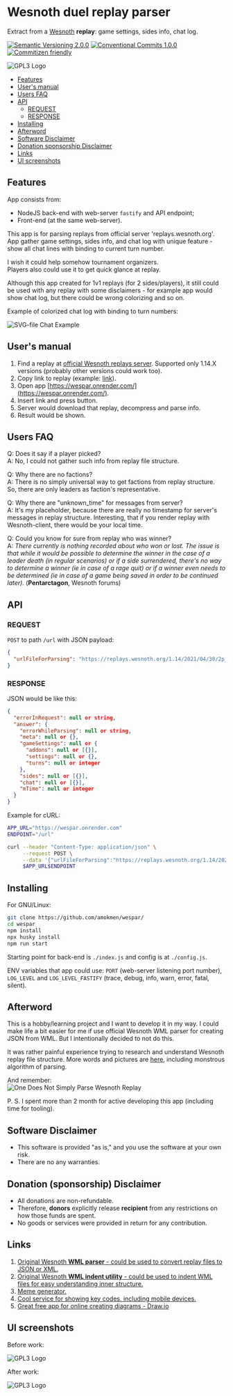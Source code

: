 # Wesnoth duel replay parser

Extract from a [Wesnoth](https://wesnoth.org) **replay**: game settings, sides info, chat log.

[![Semantic Versioning 2.0.0](https://img.shields.io/badge/Semantic%20Versioning-2.0.0-orange)](https://semver.org/spec/v2.0.0.html) [![Conventional Commits 1.0.0](https://img.shields.io/badge/Conventional%20Commits-1.0.0-orange)](https://www.conventionalcommits.org/en/v1.0.0/) [![Commitizen friendly](https://img.shields.io/badge/commitizen-friendly-brightgreen.svg)](http://commitizen.github.io/cz-cli/)

<!-- \*with [Angular Commit Message Conventions](https://github.com/angular/angular/blob/master/CONTRIBUTING.md#-commit-message-format) -->

![GPL3 Logo](./docs/imgs/gpl3-logo-by-christian-candena.svg)

<!-- TOC depthfrom:2 -->

- [Features](#features)
- [User's manual](#users-manual)
- [Users FAQ](#users-faq)
- [API](#api)
    - [REQUEST](#request)
    - [RESPONSE](#response)
- [Installing](#installing)
- [Afterword](#afterword)
- [Software Disclaimer](#software-disclaimer)
- [Donation sponsorship Disclaimer](#donation-sponsorship-disclaimer)
- [Links](#links)
- [UI screenshots](#ui-screenshots)

<!-- /TOC -->

## Features

App consists from:

- NodeJS back-end with web-server `fastify` and API endpoint;
- Front-end (at the same web-server).

This app is for parsing replays from official server 'replays.wesnoth.org'. App gather game settings, sides info, and chat log with unique feature - show all chat lines with binding to current turn number.

I wish it could help somehow tournament organizers.\
Players also could use it to get quick glance at replay.

Although this app created for 1v1 replays (for 2 sides/players), it still could be used with any replay with some disclaimers - for example app would show chat log, but there could be wrong colorizing and so on.

Example of colorized chat log with binding to turn numbers:

![SVG-file Chat Example](./docs/imgs/example_chat.svg)

## User's manual

1. Find a replay at [official Wesnoth replays server](https://replays.wesnoth.org). Supported only 1.14.X versions (probably other versions could work too).
2. Copy link to replay (example: [link](<http://replay.wesnoth.org/1.14/2021/03/22/2p__Weldyn_Channel_Turn_14_(155976).bz2>)).
3. Open app [https://wespar.onrender.com/](https://wespar.onrender.com/).
4. Insert link and press button.
5. Server would download that replay, decompress and parse info.
6. Result would be shown.

## Users FAQ

Q: Does it say if a player picked?\
A: No, I could not gather such info from replay file structure.

Q: Why there are no factions?\
A: There is no simply universal way to get factions from replay structure. So, there are only leaders as faction's representative.

Q: Why there are "unknown_time" for messages from server?\
A: It's my placeholder, because there are really no timestamp for server's messages in replay structure. Interesting, that if you render replay with Wesnoth-client, there would be your local time.

Q: Could you know for sure from replay who was winner?\
A: _There currently is nothing recorded about who won or lost. The issue is that while it would be possible to determine the winner in the case of a leader death (in regular scenarios) or if a side surrendered, there's no way to determine a winner (ie in case of a rage quit) or if a winner even needs to be determined (ie in case of a game being saved in order to be continued later)._ (**Pentarctagon**, Wesnoth forums)

## API

### REQUEST

`POST` to path `/url` with JSON payload:

```json
{
  "urlFileForParsing": "https://replays.wesnoth.org/1.14/2021/04/30/2p__Swamp_of_Dread_Turn_10_(31797).bz2"
}
```

### RESPONSE

JSON would be like this:

```json
{
  "errorInRequest": null or string,
  "answer": {
    "errorWhileParsing": null or string,
    "meta": null or {},
    "gameSettings": null or {
      "addons": null or [{}],
      "settings": null or {},
      "turns": null or integer
    },
    "sides": null or [{}],
    "chat": null or [{}],
    "mTime": null or integer
  }
}
```

Example for cURL:

```sh
APP_URL="https://wespar.onrender.com"
ENDPOINT="/url"

curl --header "Content-Type: application/json" \
     --request POST \
     --data '{"urlFileForParsing":"https://replays.wesnoth.org/1.14/2021/03/22/2p__Weldyn_Channel_Turn_14_(155976).bz2"}' \
     $APP_URL$ENDPOINT
```

## Installing

For GNU/Linux:

```sh
git clone https://github.com/amokmen/wespar/
cd wespar
npm install
npx husky install
npm run start
```

Starting point for back-end is `./index.js` and config is at `./config.js`.

ENV variables that app could use: `PORT` (web-server listening port number), `LOG_LEVEL` and `LOG_LEVEL_FASTIFY` (trace, debug, info, warn, error, fatal, silent).

## Afterword

This is a hobby/learning project and I want to develop it in my way. I could make life a bit easier for me if use official Wesnoth WML parser for creating JSON from WML. But I intentionally decided to not do this.

It was rather painful experience trying to research and understand Wesnoth replay file structure. More words and pictures are [here](docs/pain.md), including monstrous algorithm of parsing.

And remember:\
![One Does Not Simply Parse Wesnoth Replay](./docs/imgs/OneDoesNotSimply_ParseWesnothReplay.jpg)

P. S. I spent more than 2 month for active developing this app (including time for tooling).

<!-- ## Stack

This project was developed using:

- NodeJS v14.16.0
- "fastify" (with plugins "fastify-static", "fastify-compress") as web-server for both back-end and front-end
- "pino" (and "pino-pretty") as logger
- "got" as HTTP-requester -->

## Software Disclaimer

- This software is provided "as is," and you use the software at your own risk.
- There are no any warranties.

## Donation (sponsorship) Disclaimer

- All donations are non-refundable.
- Therefore, **donors** explicitly release **recipient** from any restrictions on how those funds are spent.
- No goods or services were provided in return for any contribution.

## Links

1. [Original Wesnoth **WML parser** - could be used to convert replay files to JSON or XML.](https://github.com/wesnoth/wesnoth/blob/master/data/tools/wesnoth/wmlparser3.py)
2. [Original Wesnoth **WML indent utility** - could be used to indent WML files for easy understanding inner structure.](https://github.com/wesnoth/wesnoth/blob/master/data/tools/wmlindent)
3. [Meme generator.](https://imgflip.com/memegenerator)
4. [Cool service for showing key codes, including mobile devices.](https://keycode.info/)
5. [Great free app for online creating diagrams - Draw.io](https://app.diagrams.net/)

## UI screenshots

Before work:

![GPL3 Logo](./docs/imgs/wespar_frontend_before.png)

After work:

![GPL3 Logo](./docs/imgs/wespar_frontend_after.png)
